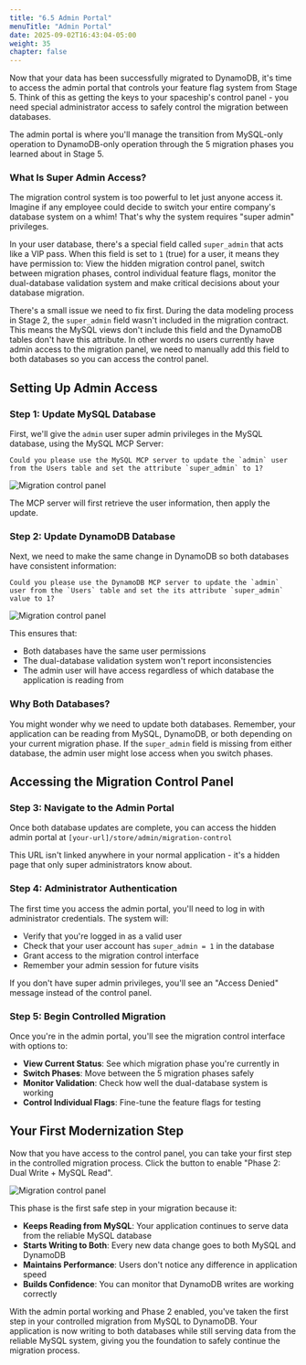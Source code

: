 ```yaml
---
title: "6.5 Admin Portal"
menuTitle: "Admin Portal"
date: 2025-09-02T16:43:04-05:00
weight: 35
chapter: false
---
```


Now that your data has been successfully migrated to DynamoDB, it's time to access the admin portal that controls your feature flag system from Stage 5. Think of this as getting the keys to your spaceship's control panel - you need special administrator access to safely control the migration between databases.

The admin portal is where you'll manage the transition from MySQL-only operation to DynamoDB-only operation through the 5 migration phases you learned about in Stage 5.

### What Is Super Admin Access?

The migration control system is too powerful to let just anyone access it. Imagine if any employee could decide to switch your entire company's database system on a whim! That's why the system requires "super admin" privileges.

In your user database, there's a special field called `super_admin` that acts like a VIP pass. When this field is set to `1` (true) for a user, it means they have permission to: View the hidden migration control panel, switch between migration phases, control individual feature flags, monitor the dual-database validation system and make critical decisions about your database migration.

There's a small issue we need to fix first. During the data modeling process in Stage 2, the `super_admin` field wasn't included in the migration contract. This means the MySQL views don't include this field and the DynamoDB tables don't have this attribute. In other words no users currently have admin access to the migration panel, we need to manually add this field to both databases so you can access the control panel.

## Setting Up Admin Access

### Step 1: Update MySQL Database

First, we'll give the `admin` user super admin privileges in the MySQL database, using the MySQL MCP Server:

```shell
Could you please use the MySQL MCP server to update the `admin` user from the Users table and set the attribute `super_admin` to 1?
```

![Migration control panel](/static/images/modernizr/6/stage06-23.png)

The MCP server will first retrieve the user information, then apply the update.

### Step 2: Update DynamoDB Database

Next, we need to make the same change in DynamoDB so both databases have consistent information:

```shell
Could you please use the DynamoDB MCP server to update the `admin` user from the `Users` table and set the its attribute `super_admin` value to 1?
```

![Migration control panel](/static/images/modernizr/6/stage06-24.png)

This ensures that:
- Both databases have the same user permissions
- The dual-database validation system won't report inconsistencies
- The admin user will have access regardless of which database the application is reading from

### Why Both Databases?

You might wonder why we need to update both databases. Remember, your application can be reading from MySQL, DynamoDB, or both depending on your current migration phase. If the `super_admin` field is missing from either database, the admin user might lose access when you switch phases.

## Accessing the Migration Control Panel

### Step 3: Navigate to the Admin Portal

Once both database updates are complete, you can access the hidden admin portal at `[your-url]/store/admin/migration-control`

This URL isn't linked anywhere in your normal application - it's a hidden page that only super administrators know about.

### Step 4: Administrator Authentication

The first time you access the admin portal, you'll need to log in with administrator credentials. The system will:

- Verify that you're logged in as a valid user
- Check that your user account has `super_admin = 1` in the database
- Grant access to the migration control interface
- Remember your admin session for future visits

If you don't have super admin privileges, you'll see an "Access Denied" message instead of the control panel.

### Step 5: Begin Controlled Migration

Once you're in the admin portal, you'll see the migration control interface with options to:

- **View Current Status**: See which migration phase you're currently in
- **Switch Phases**: Move between the 5 migration phases safely
- **Monitor Validation**: Check how well the dual-database system is working
- **Control Individual Flags**: Fine-tune the feature flags for testing

## Your First Modernization Step

Now that you have access to the control panel, you can take your first step in the controlled migration process. Click the button to enable "Phase 2: Dual Write + MySQL Read".

![Migration control panel](/static/images/modernizr/6/stage06-25.png)

This phase is the first safe step in your migration because it:
- **Keeps Reading from MySQL**: Your application continues to serve data from the reliable MySQL database
- **Starts Writing to Both**: Every new data change goes to both MySQL and DynamoDB
- **Maintains Performance**: Users don't notice any difference in application speed
- **Builds Confidence**: You can monitor that DynamoDB writes are working correctly

With the admin portal working and Phase 2 enabled, you've taken the first step in your controlled migration from MySQL to DynamoDB. Your application is now writing to both databases while still serving data from the reliable MySQL system, giving you the foundation to safely continue the migration process.
